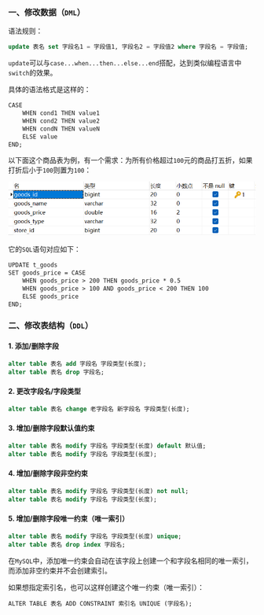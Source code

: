 ### 一、修改数据（`DML`）

语法规则：

~~~ sql
update 表名 set 字段名1 = 字段值1, 字段名2 = 字段值2 where 字段名 = 字段值;
~~~

`update`可以与`case...when...then...else...end`搭配，达到类似编程语言中`switch`的效果。

具体的语法格式是这样的：
~~~ mysql
CASE
    WHEN cond1 THEN value1
    WHEN cond2 THEN value2
    WHEN condN THEN valueN
    ELSE value
END;
~~~
以下面这个商品表为例，有一个需求：为所有价格超过`100`元的商品打五折，如果打折后小于`100`则置为`100`：

<img src="image/6b559d791ffd4c1189097970ffa79734.png" alt="商品表字段" style="zoom:67%;" />

它的`SQL`语句对应如下：
~~~ mysql
UPDATE t_goods
SET goods_price = CASE
    WHEN goods_price > 200 THEN goods_price * 0.5
    WHEN goods_price > 100 AND goods_price < 200 THEN 100
    ELSE goods_price
END;
~~~

### 二、修改表结构（`DDL`）

#### 1. 添加/删除字段

~~~ sql
alter table 表名 add 字段名 字段类型(长度);
alter table 表名 drop 字段名;
~~~

#### 2. 更改字段名/字段类型

~~~ sql
alter table 表名 change 老字段名 新字段名 字段类型(长度);
~~~

#### 3. 增加/删除字段默认值约束

~~~ sql
alter table 表名 modify 字段名 字段类型(长度) default 默认值;
alter table 表名 modify 字段名 字段类型(长度);
~~~

#### 4. 增加/删除字段非空约束

~~~ sql
alter table 表名 modify 字段名 字段类型(长度) not null;
alter table 表名 modify 字段名 字段类型(长度);
~~~

#### 5. 增加/删除字段唯一约束（唯一索引）

~~~ sql
alter table 表名 modify 字段名 字段类型(长度) unique;
alter table 表名 drop index 字段名;
~~~

在`MySQL`中，添加唯一约束会自动在该字段上创建一个和字段名相同的唯一索引，而添加非空约束并不会创建索引。

如果想指定索引名，也可以这样创建这个唯一约束（唯一索引）：

```mysql
ALTER TABLE 表名 ADD CONSTRAINT 索引名 UNIQUE (字段名);
```

